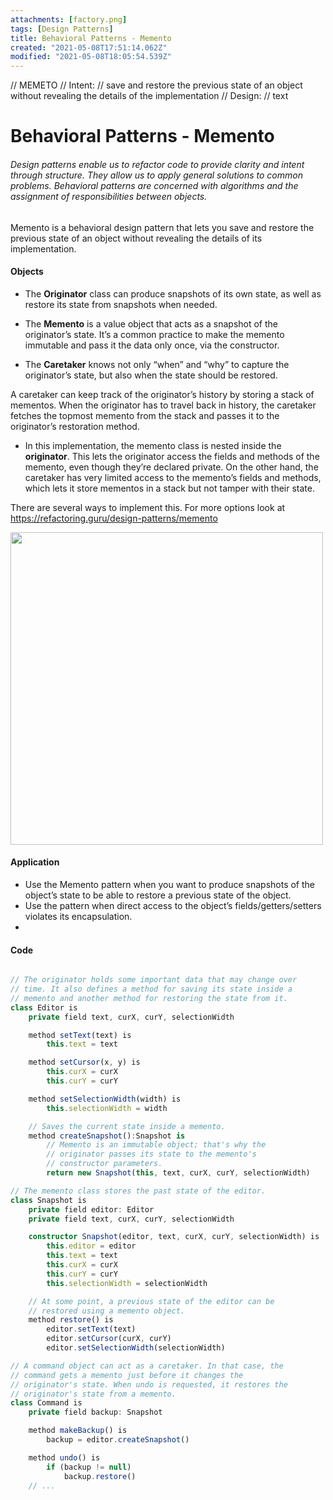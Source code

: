 ```yaml
---
attachments: [factory.png]
tags: [Design Patterns]
title: Behavioral Patterns - Memento
created: "2021-05-08T17:51:14.062Z"
modified: "2021-05-08T18:05:54.539Z"
---
```


// MEMETO
// Intent:
// save and restore the previous state of an object without revealing the details of the implementation
// Design:
// text

# Behavioral Patterns - Memento

###### Design patterns enable us to refactor code to provide clarity and intent through structure. They allow us to apply general solutions to common problems. Behavioral patterns are concerned with algorithms and the assignment of responsibilities between objects.

Memento is a behavioral design pattern that lets you save and restore the previous state of an object without revealing the details of its implementation.

#### Objects

- The **Originator** class can produce snapshots of its own state, as well as restore its state from snapshots when needed.

- The **Memento** is a value object that acts as a snapshot of the originator’s state. It’s a common practice to make the memento immutable and pass it the data only once, via the constructor.

- The **Caretaker** knows not only “when” and “why” to capture the originator’s state, but also when the state should be restored.

A caretaker can keep track of the originator’s history by storing a stack of mementos. When the originator has to travel back in history, the caretaker fetches the topmost memento from the stack and passes it to the originator’s restoration method.

- In this implementation, the memento class is nested inside the **originator**. This lets the originator access the fields and methods of the memento, even though they’re declared private. On the other hand, the caretaker has very limited access to the memento’s fields and methods, which lets it store mementos in a stack but not tamper with their state.

There are several ways to implement this. For more options look at https://refactoring.guru/design-patterns/memento

<img src="https://refactoring.guru/images/patterns/diagrams/memento/structure1-indexed.png" width="500" />

#### Application

- Use the Memento pattern when you want to produce snapshots of the object’s state to be able to restore a previous state of the object.
- Use the pattern when direct access to the object’s fields/getters/setters violates its encapsulation.
-

#### Code

```typescript

// The originator holds some important data that may change over
// time. It also defines a method for saving its state inside a
// memento and another method for restoring the state from it.
class Editor is
    private field text, curX, curY, selectionWidth

    method setText(text) is
        this.text = text

    method setCursor(x, y) is
        this.curX = curX
        this.curY = curY

    method setSelectionWidth(width) is
        this.selectionWidth = width

    // Saves the current state inside a memento.
    method createSnapshot():Snapshot is
        // Memento is an immutable object; that's why the
        // originator passes its state to the memento's
        // constructor parameters.
        return new Snapshot(this, text, curX, curY, selectionWidth)

// The memento class stores the past state of the editor.
class Snapshot is
    private field editor: Editor
    private field text, curX, curY, selectionWidth

    constructor Snapshot(editor, text, curX, curY, selectionWidth) is
        this.editor = editor
        this.text = text
        this.curX = curX
        this.curY = curY
        this.selectionWidth = selectionWidth

    // At some point, a previous state of the editor can be
    // restored using a memento object.
    method restore() is
        editor.setText(text)
        editor.setCursor(curX, curY)
        editor.setSelectionWidth(selectionWidth)

// A command object can act as a caretaker. In that case, the
// command gets a memento just before it changes the
// originator's state. When undo is requested, it restores the
// originator's state from a memento.
class Command is
    private field backup: Snapshot

    method makeBackup() is
        backup = editor.createSnapshot()

    method undo() is
        if (backup != null)
            backup.restore()
    // ...
```
